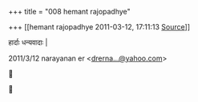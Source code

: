 +++
title = "008 hemant rajopadhye"

+++
[[hemant rajopadhye	2011-03-12, 17:11:13 [Source](https://groups.google.com/g/bvparishat/c/PHckxYoCAvA)]]



हार्दाः धन्यवादाः \|  
  

2011/3/12 narayanan er \<[drerna...@yahoo.com]()\>





